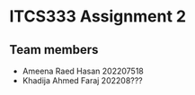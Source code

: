 # ITCS333 Assignment 2

## Team members 
- Ameena Raed Hasan 202207518
- Khadija Ahmed Faraj 202208???

